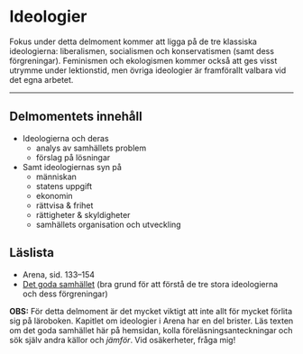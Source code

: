 # Ideologier

Fokus under detta delmoment kommer att ligga på de tre klassiska ideologierna: liberalismen, socialismen och konservatismen (samt dess förgreningar). Feminismen och ekologismen kommer också att ges visst utrymme under lektionstid, men övriga ideologier är framförallt valbara vid det egna arbetet. 

***

## Delmomentets innehåll

* Ideologierna och deras
	* analys av samhällets problem
	* förslag på lösningar
* Samt ideologiernas syn på 
	* människan
	* statens uppgift
	* ekonomin
	* rättvisa & frihet
	* rättigheter & skyldigheter
	* samhällets organisation och utveckling



## Läslista

* Arena, sid. 133–154
* [Det goda samhället](om_ideologierna.md) (bra grund för att förstå de tre stora ideologierna och dess förgreningar)

**OBS:** För detta delmoment är det mycket viktigt att inte allt för mycket förlita sig på läroboken. Kapitlet om ideologier i Arena har en del brister. Läs texten om det goda samhället här på hemsidan, kolla föreläsningsanteckningar och sök själv andra källor och _jämför_. Vid osäkerheter, fråga mig! 


